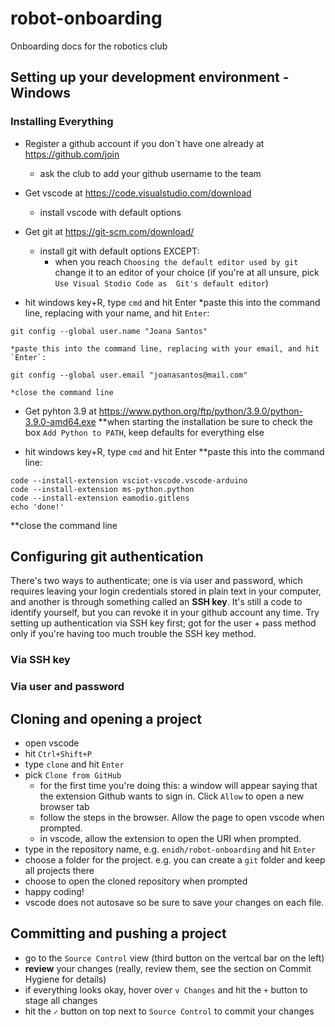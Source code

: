 # robot-onboarding
Onboarding docs for the robotics club

## Setting up your development environment - Windows

### Installing Everything
* Register a github account if you don`t have one already at https://github.com/join
    * ask the club to add your github username to the team

* Get vscode at https://code.visualstudio.com/download
    * install vscode with default options

* Get git at https://git-scm.com/download/
    * install git with default options EXCEPT:
        * when you reach `Choosing the default editor used by git` change it to 
an editor of your choice (if you're at all unsure, pick `Use Visual Stodio Code as 
Git's default editor`)
* hit windows key+R, type `cmd` and hit Enter
    *paste this into the command line, replacing with your name, and hit `Enter`:
```
git config --global user.name "Joana Santos"
```
    *paste this into the command line, replacing with your email, and hit `Enter`:
```
git config --global user.email "joanasantos@mail.com"
```
    *close the command line

* Get pyhton 3.9 at https://www.python.org/ftp/python/3.9.0/python-3.9.0-amd64.exe
**when starting the installation be sure to check the box `Add Python to PATH`, keep
defaults for everything else

* hit windows key+R, type `cmd` and hit Enter
**paste this into the command line:
```
code --install-extension vsciot-vscode.vscode-arduino
code --install-extension ms-python.python
code --install-extension eamodio.gitlens
echo 'done!'
```
**close the command line

## Configuring git authentication
There's two ways to authenticate; one is via user and password, which requires leaving
your login credentials stored in plain text in your computer, and another is through
something called an **SSH key**. It's still a code to identify yourself, but you can
revoke it in your github account any time. Try setting up authentication via SSH key
first; got for the user + pass method only if you're having too much trouble the SSH
key method.

### Via SSH key

### Via user and password


## Cloning and opening a project
* open vscode
* hit `Ctrl+Shift+P`
* type `clone` and hit `Enter`
* pick `Clone from GitHub`
    * for the first time you're doing this: a window will appear saying that the extension
Github wants to sign in. Click `Allow`
to open a new browser tab
    * follow the steps in the browser. Allow the page to open vscode when prompted.
    * in vscode, allow the extension to open the URI when prompted.
* type in the repository name, e.g. `enidh/robot-onboarding` and hit `Enter`
* choose a folder for the project. e.g. you can create a `git` folder and keep all 
projects there
* choose to open the cloned repository when prompted
* happy coding!
* vscode does not autosave so be sure to save your changes on each file.

## Committing and pushing a project
* go to the `Source Control` view (third button on the vertcal bar on the
left)
* **review** your changes (really, review them, see the section on Commit
Hygiene for details)
* if everything looks okay, hover over `v Changes` and hit the `+` button
to stage all changes
* hit the `✓` button on top next to `Source Control` to commit your changes
